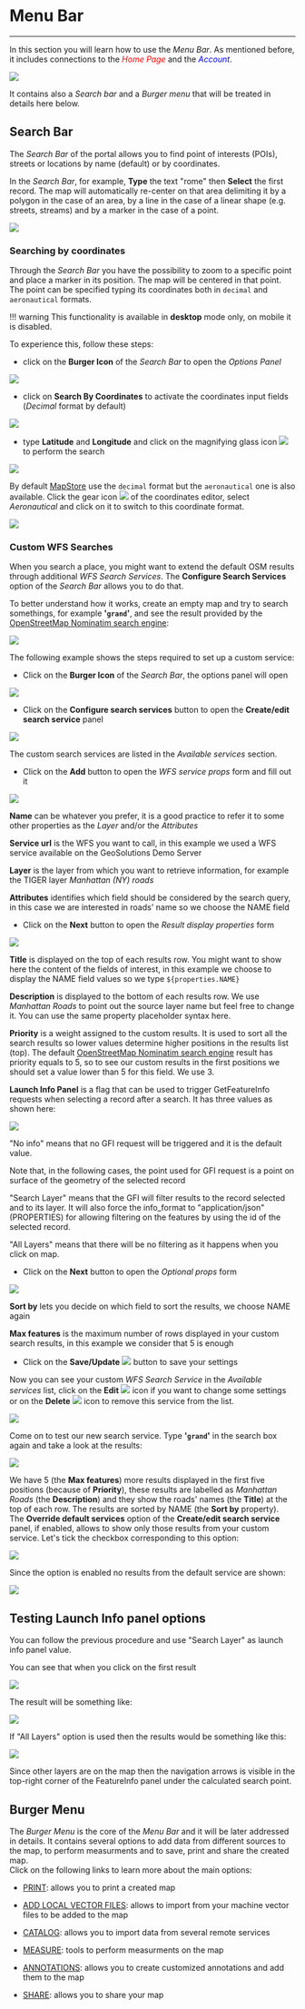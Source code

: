 # Menu Bar
**********

In this section you will learn how to use the *Menu Bar*. As mentioned before, it includes connections to the <span style="color:red">*Home Page*</span> and the <span style="color:blue">*Account*</span>.

<img src="../img/menu-bar/menu-bar.jpg" class="ms-docimage"/>

It contains also a *Search bar* and a *Burger menu* that will be treated in details here below.

Search Bar
----------

The *Search Bar* of the portal allows you to find point of interests (POIs), streets or locations by name (default) or by coordinates.

In the *Search Bar*, for example, **Type** the text "rome" then **Select** the first record. The map will automatically re-center on that area delimiting it by a polygon in the case of an area, by a line in the case of a linear shape (e.g. streets, streams) and by a marker in the case of a point.

<img src="../img/menu-bar/rome.jpg" class="ms-docimage" />

### Searching by coordinates

Through the *Search Bar* you have the possibility to zoom to a specific point and place a marker in its position. The map will be centered in that point.
The point can be specified typing its coordinates both in `decimal` and `aeronautical` formats.

!!! warning
    This functionality is available in **desktop** mode only, on mobile it is disabled.

To experience this, follow these steps:

* click on the **Burger Icon** of the *Search Bar* to open the *Options Panel*

<img src="../img/menu-bar/search_by_coordinates_option.jpg" class="ms-docimage"  style="max-width:500px;"/>

* click on **Search By Coordinates** to activate the coordinates input fields (*Decimal* format by default)

<img src="../img/menu-bar/decimal_coordinates_editor.jpg" class="ms-docimage"  style="max-width:500px;"/>

* type **Latitude** and **Longitude** and click on the magnifying glass icon <img src="../img/button/magnifying_glass_icon.jpg" class="ms-docbutton"/> to perform the search

<img src="../img/menu-bar/search_by_decimal_coordinates.gif" class="ms-docimage"  style="max-width:700px;"/>

By default [MapStore](https://mapstore.geo-solutions.it/mapstore/#/) use the `decimal` format but the `aeronautical` one is also available. Click the gear icon <img src="../img/button/gear_icon.jpg" class="ms-docbutton"> of the coordinates editor, select *Aeronautical* and click on it to switch to this coordinate format.

<img src="../img/menu-bar/search_by_aeronautical_coordinates.gif" class="ms-docimage"  style="max-width:700px;" />

### Custom WFS Searches

When you search a place, you might want to extend the default OSM results through additional *WFS Search Services*.
The **Configure Search Services** option of the *Search Bar* allows you to do that.

To better understand how it works, create an empty map and try to search somethings, for example **'`grand`'**, and see the result provided by the [OpenStreetMap Nominatim search engine](https://nominatim.openstreetmap.org/):

<img src="../img/menu-bar/default-osm-search.jpg" class="ms-docimage"/>

The following example shows the steps required to set up a custom service:

* Click on the **Burger Icon** of the *Search Bar*, the options panel will open

<img src="../img/menu-bar/search_tool.jpg" class="ms-docimage"  style="max-width:500px;" />

* Click on the **Configure search services** button to open the **Create/edit search service** panel

<img src="../img/menu-bar/create-edit-service-panel.jpg" class="ms-docimage"  style="max-width:500px;" />

The custom search services are listed in the *Available services* section.

* Click on the **Add** button to open the *WFS service props* form and fill out it

<img src="../img/menu-bar/wfs-service-props-form.jpg" class="ms-docimage"  style="max-width:500px;"/>

**Name** can be whatever you prefer, it is a good practice to refer it to some other properties as the *Layer* and/or the *Attributes*

**Service url** is the WFS you want to call, in this example we used a WFS service available on the GeoSolutions Demo Server

**Layer** is the layer from which you want to retrieve information, for example the TIGER layer *Manhattan (NY) roads*

**Attributes** identifies which field should be considered by the search query, in this case we are interested in roads' name so we choose the NAME field<br>

* Click on the **Next** button to open the *Result display properties* form

<img src="../img/menu-bar/result-display-properties-form.jpg" class="ms-docimage"  style="max-width:500px;"/>

**Title** is displayed on the top of each results row. You might want to show here the content of the fields of interest, in this example we choose to display the NAME field values so we type `${properties.NAME}`

**Description** is displayed to the bottom of each results row. We use *Manhattan Roads* to point out the source layer name but feel free to change it. You can use the same property placeholder syntax here.

**Priority** is a weight assigned to the custom results. It is used to sort all the search results so lower values determine higher positions in the results list (top). The default [OpenStreetMap Nominatim search engine](https://nominatim.openstreetmap.org/) result has priority equals to 5, so to see our custom results in the first positions we should set a value lower than 5 for this field. We use 3.

**Launch Info Panel** is a flag that can be used to trigger GetFeatureInfo requests when selecting a record after a search. It has three values as shown here:

<img src="../img/menu-bar/launch-info-panel.jpg" class="ms-docimage"  style="max-width:500px;"/>

"No info" means that no GFI request will be triggered and it is the default value.

Note that, in the following cases, the point used for GFI request is a point on surface of the geometry of the selected record

"Search Layer" means that the GFI will filter results to the record selected and to its layer. It will also force the info_format to "application/json" (PROPERTIES) for allowing filtering on the features by using the id of the selected record.

"All Layers" means that there will be no filtering as it happens when you click on map.

* Click on the **Next** button to open the *Optional props* form

<img src="../img/menu-bar/optional-props-form.jpg" class="ms-docimage"  style="max-width:500px;"/>

**Sort by** lets you decide on which field to sort the results, we choose NAME again

**Max features** is the maximum number of rows displayed in your custom search results, in this example we consider that 5 is enough

* Click on the **Save/Update** <img src="../img/button/save-update-button.jpg" class="ms-docbutton"  style="max-height:20px;"/> button to save your settings

Now you can see your custom *WFS Search Service* in the *Available services* list, click on the **Edit** <img src="../img/button/edit-service-icon.jpg" class="ms-docbutton"/> icon if you want to change some settings or on the **Delete** <img src="../img/button/delete-service-icon.jpg" class="ms-docbutton"/> icon to remove this service from the list.

<img src="../img/menu-bar/wfs-services-list.jpg" class="ms-docimage"  style="max-width:500px;"/>

Come on to test our new search service. Type **'`grand`'** in the search box again and take a look at the results:

<img src="../img/menu-bar/custom-search-results.jpg" class="ms-docimage"/>

We have 5 (the **Max features**) more results displayed in the first five positions (because of **Priority**), these results are labelled as *Manhattan Roads* (the **Description**) and they show the roads' names (the **Title**) at the top of each row. The results are sorted by NAME (the **Sort by** property).
<br>
The **Override default services** option of the **Create/edit search service** panel, if enabled, allows to show only those results from your custom service. Let's tick the checkbox corresponding to this option:

<img src="../img/menu-bar/override-default-service.jpg" class="ms-docimage"  style="max-width:500px;"/>

Since the option is enabled no results from the default service are shown:

<img src="../img/menu-bar/override-default-service-results.jpg" class="ms-docimage"/>

Testing Launch Info panel options
-----------

You can follow the previous procedure and use "Search Layer" as launch info panel value.

You can see that when you click on the first result

<img src="../img/menu-bar/custom-search-results-click-records.jpg" class="ms-docimage"  style="max-width:500px;"/>

The result will be something like:

<img src="../img/menu-bar/custom-search-results-search-layer.jpg" class="ms-docimage"/>

If "All Layers" option is used then the results would be something like this:

<img src="../img/menu-bar/custom-search-results-all-layers.jpg" class="ms-docimage"/>

Since other layers are on the map then the navigation arrows is visible in the top-right corner of the FeatureInfo panel under the calculated search point.

Burger Menu
-----------

The *Burger Menu* is the core of the *Menu Bar* and it will be later addressed in details. It contains several options to add data from different sources to the map, to perform measurments and to save, print and share the created map.<br>
Click on the following links to learn more about the main options:

* [PRINT](print.md): allows you to print a created map

* [ADD LOCAL VECTOR FILES](local-files.md): allows to import from your machine vector files to be added to  the map

* [CATALOG](catalog.md): allows you to import data from several remote services

* [MEASURE](measure.md): tools to perform measurments on the map

* [ANNOTATIONS](annotations.md): allows you to create customized annotations and add them to the map

* [SHARE](share.md): allows you to share your map
